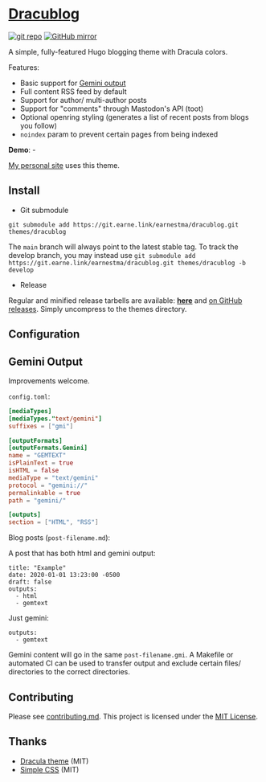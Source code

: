 # [Dracublog](https://earnestma.xyz/dracublog)

[![git repo](https://img.shields.io/badge/repo-git-informational.svg?logo=gitea)](https://git.earne.link/earnestma/dracublog)
[![GitHub mirror](https://img.shields.io/badge/mirror-GitHub-black.svg?logo=github)](https://github.com/earnestma/dracublog)

A simple, fully-featured Hugo blogging theme with Dracula colors.

Features:

- Basic support for [Gemini output](https://gemini.circumlunar.space/)
- Full content RSS feed by default
- Support for author/ multi-author posts
- Support for "comments" through Mastodon's API (toot)
- Optional openring styling (generates a list of recent posts from blogs you follow)
- `noindex` param to prevent certain pages from being indexed

**Demo**: -

[My personal site](https://earnestma.xyz) uses this theme.

## Install

- Git submodule

`git submodule add https://git.earne.link/earnestma/dracublog.git themes/dracublog`

The `main` branch will always point to the latest stable tag. To track the develop branch, you may instead use `git submodule add https://git.earne.link/earnestma/dracublog.git themes/dracublog -b develop`

- Release

Regular and minified release tarbells are available: **[here](https://git.earne.link/earnestma/dracublog/releases)** and [on GitHub releases](https://github.com/earnestma/dracublog/releases). Simply uncompress to the themes directory.

## Configuration

## Gemini Output

Improvements welcome.

`config.toml`:

```toml
[mediaTypes]
[mediaTypes."text/gemini"]
suffixes = ["gmi"]

[outputFormats]
[outputFormats.Gemini]
name = "GEMTEXT"
isPlainText = true
isHTML = false
mediaType = "text/gemini"
protocol = "gemini://"
permalinkable = true
path = "gemini/"

[outputs]
section = ["HTML", "RSS"]
```

Blog posts (`post-filename.md`):

A post that has both html and gemini output:
```
title: "Example"
date: 2020-01-01 13:23:00 -0500
draft: false
outputs:
  - html
  - gemtext
```

Just gemini:

```
outputs:
  - gemtext
```

Gemini content will go in the same `post-filename.gmi`. A Makefile or automated CI can be used to transfer output and exclude certain files/ directories to the correct directories.

## Contributing

Please see [contributing.md](contributing.md). This project is licensed under the [MIT License](license.md).

## Thanks

- [Dracula theme](https://draculatheme.com/) (MIT)
- [Simple CSS](https://simplecss.org/) (MIT)
